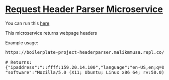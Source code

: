 # [Request Header Parser Microservice](https://www.freecodecamp.org/learn/apis-and-microservices/apis-and-microservices-projects/request-header-parser-microservice)

You can run this [here](https://replit.com/@malikmmusa/boilerplate-project-headerparser#.replit)

This microservice returns webpage headers

Example usage:
<pre>
https://boilerplate-project-headerparser.malikmmusa.repl.co/api/whoami

# Returns:
{"ipaddress":"::ffff:159.20.14.100","language":"en-US,en;q=0.5",
"software":"Mozilla/5.0 (X11; Ubuntu; Linux x86_64; rv:50.0) Gecko/20100101 Firefox/50.0"}
</pre>
